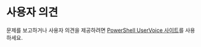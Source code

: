 # 사용자 의견
문제를 보고하거나 사용자 의견을 제공하려면 [PowerShell UserVoice 사이트](http://windowsserver.uservoice.com/forums/301869-powershell)를 사용하세요.


<!--HONumber=Aug16_HO3-->


